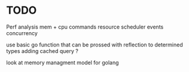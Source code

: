 # TODO

Perf analysis mem + cpu
commands
resource
scheduler
events
concurrency

use basic go function that can be prossed with reflection to determined types
adding cached query ?

look at memory managment model for golang